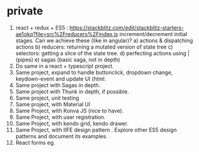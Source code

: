 # private

1) react + redux + ES5 : https://stackblitz.com/edit/stackblitz-starters-ae1okq?file=src%2Freducers%2Findex.js
   increment/decrement initial stages.
   Can we achieve these (like in angular)?
      a) actions & dispatching actions
      b) reducers: returning a mutated version of state tree
      c) selectors: getting a slice of the state tree.
      d) perfecting actions using | (pipes)
      e) sagas (basic saga, not in depth)
2) Do same in a react + typescript project.
3) Same project, expand to handle buttonclick, dropdown change, keydown-event and update UI (html.
4) Same project with Sagas in depth.
5) Same project with Thunk in depth, if possible.
6) Same project, unit testing
7) Same project, with Material UI
8) Same Project, with Konva JS (nice to have).
9) Same Project, with user registration.
10) Same Project, with kendo grid, kendo drawer.
11) Same Project, with IIFE design pattern . Explore other ES5 design patterns and document its examples.
12) React forms eg.
